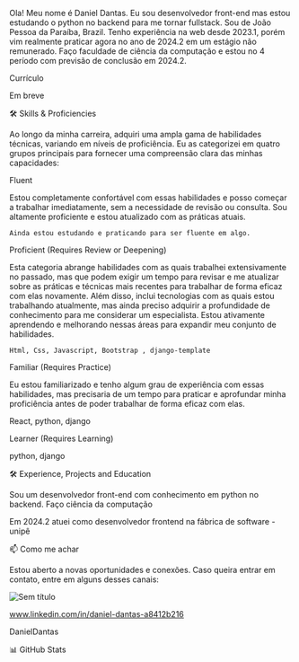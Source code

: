 Ola! Meu nome é Daniel Dantas. Eu sou desenvolvedor front-end mas estou estudando o python no backend para me tornar fullstack. Sou de João Pessoa da Paraíba, Brazil. Tenho experiência na web desde 2023.1, porém vim realmente praticar agora no ano de 2024.2 em um estágio não remunerado. Faço faculdade de ciência da computação e estou no 4 período com previsão de conclusão em 2024.2.

Currículo

Em breve

🛠️ Skills & Proficiencies


Ao longo da minha carreira, adquiri uma ampla gama de habilidades técnicas, variando em níveis de proficiência. Eu as categorizei em quatro grupos principais para fornecer uma compreensão clara das minhas capacidades:


Fluent

Estou completamente confortável com essas habilidades e posso começar a trabalhar imediatamente, sem a necessidade de revisão ou consulta. Sou altamente proficiente e estou atualizado com as práticas atuais.

    Ainda estou estudando e praticando para ser fluente em algo.

Proficient (Requires Review or Deepening)

Esta categoria abrange habilidades com as quais trabalhei extensivamente no passado, mas que podem exigir um tempo para revisar e me atualizar sobre as práticas e técnicas mais recentes para trabalhar de forma eficaz com elas novamente. Além disso, inclui tecnologias com as quais estou trabalhando atualmente, mas ainda preciso adquirir a profundidade de conhecimento para me considerar um especialista. Estou ativamente aprendendo e melhorando nessas áreas para expandir meu conjunto de habilidades.

    Html, Css, Javascript, Bootstrap , django-template

Familiar (Requires Practice)

Eu estou familiarizado e tenho algum grau de experiência com essas habilidades, mas precisaria de um tempo para praticar e aprofundar minha proficiência antes de poder trabalhar de forma eficaz com elas.
    
  React, python, django

Learner (Requires Learning)

python, django

🛠️ Experience, Projects and Education

Sou um desenvolvedor front-end com conhecimento em python no backend. Faço ciência da computação

Em 2024.2 atuei como desenvolvedor frontend na fábrica de software - unipê

📫 Como me achar

Estou aberto a novas oportunidades e conexões. Caso queira entrar em contato, entre em alguns desses canais:

![Sem título](https://github.com/user-attachments/assets/12dafcd1-ec01-4ff4-9aad-c54e7a34991f)

www.linkedin.com/in/daniel-dantas-a8412b216



DanielDantas


📊 GitHub Stats

